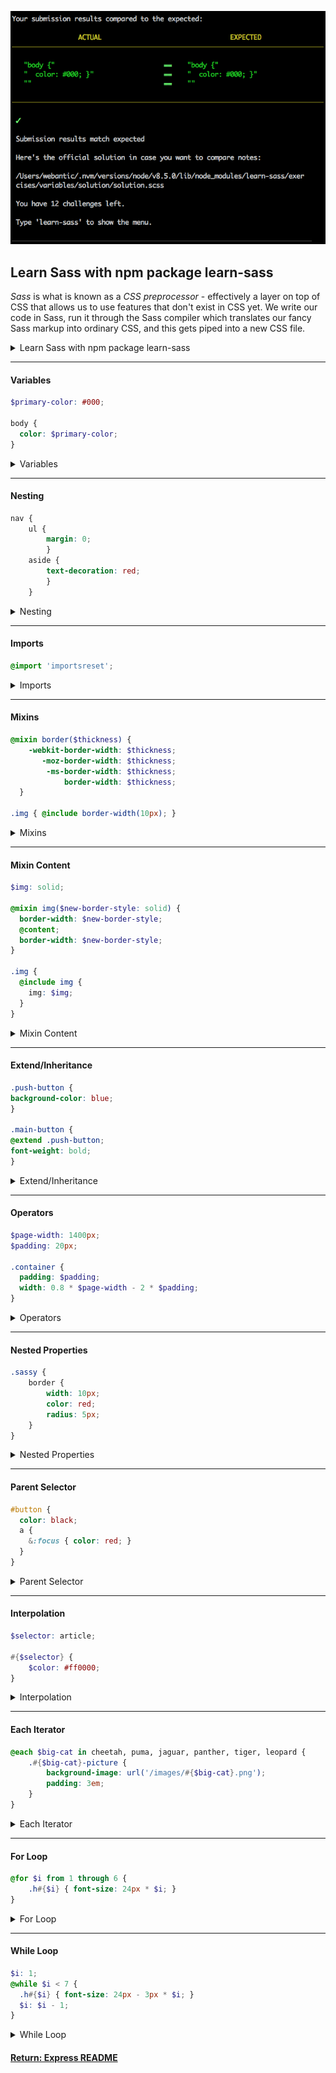 ![nodemon](../img/learnSASS.png)

## Learn Sass with npm package learn-sass
_Sass_ is what is known as a _CSS preprocessor_ - effectively a layer on top of CSS that allows us to use features that don't exist in CSS yet. We write our code in Sass, run it through the Sass compiler which translates our fancy Sass markup into ordinary CSS, and this gets piped into a new CSS file.

<details>
<summary>Learn Sass with npm package learn-sass</summary>
<p>

Read about some of the Sass features [here](https://sass-lang.com/guide).

### `learn-sass`
To teach you the basics of Sass, there's a really useful npm package called `learn-sass`. To install it run:
```bash
npm install -g learn-sass
```
Once you've installed, create a project folder called `learn-sass`.

Run `learn-sass` by in the Terminal:
```bash
learn-sass
```
### Additional Reading
- [Why Sass?](https://alistapart.com/article/why-sass)
- [Sass on Codecademy](https://www.codecademy.com/learn/learn-sass)

</p>
</details>

---

#### Variables
```scss
$primary-color: #000;

body {
  color: $primary-color;
}
```

<details>
<summary>Variables</summary>
<p>

Think of variables as a way to store information that you want to reuse
throughout your stylesheet. You can store things like colors, font stacks,
or any CSS value you think you'll want to reuse. Sass uses the $ symbol to
make something a variable. Here's an example:
```scss
    $font-stack:    Helvetica, sans-serif;
    $primary-color: #333;

    body {
    font: 100% $font-stack;
    color: $primary-color;
    }
```
When the Sass is processed, it takes the variables we define for the
$font-stack and $primary-color and outputs normal CSS with our variable
values placed in the CSS. This can be extremely powerful when working with
brand colors and keeping them consistent throughout the site.
```scss
     body {
       font: 100% Helvetica, sans-serif;
       color: #333;
     }
```

</p>
</details>

---

#### Nesting
```scss
nav {
    ul {
        margin: 0;
        }
    aside {
        text-decoration: red;
        }
    }
```

<details>
<summary>Nesting</summary>
<p>

When writing HTML you've probably noticed that it has a clear nested and
visual hierarchy. CSS, on the other hand, doesn't. Here's an example of
some typical styles for a site's navigation:
```scss
    nav {
    ul {
        margin: 0;
        padding: 0;
        list-style: none;
    }

    li { display: inline-block; }

    a {
        display: block;
        padding: 6px 12px;
        text-decoration: none;
    }
    }
```
You'll notice that the ul, li, and a selectors are nested inside the nav
selector. This is a great way to organize your CSS and make it more
readable. When you generate the CSS you'll get something like this:
```scss
    nav ul {
    margin: 0;
    padding: 0;
    list-style: none;
    }

    nav li {
    display: inline-block;
    }

    nav a {
    display: block;
    padding: 6px 12px;
    text-decoration: none;
    }
```

</p>
</details>

---

#### Imports
```scss
@import 'importsreset';
```

<details>
<summary>Imports</summary>
<p>

CSS has an import option that lets you split your CSS into smaller, more
maintainable portions. The only drawback is that each time you use @import
in CSS it creates another HTTP request. Sass builds on top of the current
CSS @import but instead of requiring an HTTP request, Sass will take the
file that you want to import and combine it with the file you're importing
into so you can serve a single CSS file to the web browser.

Let's say you have a couple of Sass files, _reset.scss and base.scss. We
want to import _reset.scss into base.scss.
```scss
    // _reset.scss

    html,
    body,
    ul,
    ol {
    margin: 0;
    padding: 0;
    }

    // base.scss

    @import 'reset';

    body {
    font: 100% Helvetica, sans-serif;
    background-color: #efefef;
    }
```
Notice we're using @import 'reset'; in the base.scss file. When you import
a file you don't need to include the file extension .scss. Sass is smart
and will figure it out for you. When you generate the CSS you'll get:
```scss
    html, body, ul, ol {
    margin: 0;
    padding: 0;
    }

    body {
    font: 100% Helvetica, sans-serif;
    background-color: #efefef;
    }
```

</p>
</details>

---

#### Mixins
```scss
@mixin border($thickness) {
    -webkit-border-width: $thickness;
       -moz-border-width: $thickness;
        -ms-border-width: $thickness;
            border-width: $thickness;
  }

.img { @include border-width(10px); }
```

<details>
<summary>Mixins</summary>
<p>

Some things in CSS are a bit tedious to write, especially with CSS3 and
the many vendor prefixes that exist. A mixin lets you make groups of CSS
declarations that you want to reuse throughout your site. You can even
pass in values to make your mixin more flexible. A good use of a mixin is
for vendor prefixes. Here's an example for border-radius.
```scss
    @mixin border-radius($radius) {
    -webkit-border-radius: $radius;
        -moz-border-radius: $radius;
        -ms-border-radius: $radius;
            border-radius: $radius;
    }

    .box { @include border-radius(10px); }
```
To create a mixin you use the @mixin directive and give it a name. We've
named our mixin border-radius. We're also using the variable $radius
inside the parentheses so we can pass in a radius of whatever we want.
After you create your mixin, you can then use it as a CSS declaration
starting with @include followed by the name of the mixin. When your CSS is
generated it'll look like this:
```scss
    .box {
    -webkit-border-radius: 10px;
    -moz-border-radius: 10px;
    -ms-border-radius: 10px;
    border-radius: 10px;
    }
```

</p>
</details>

---

#### Mixin Content
```scss
$img: solid;

@mixin img($new-border-style: solid) {
  border-width: $new-border-style;
  @content;
  border-width: $new-border-style;
}

.img {
  @include img {
    img: $img;
  }
}
```

<details>
<summary>Mixin Content</summary>
<p>

Passing Content Blocks to a Mixin

It is possible to pass a block of styles to the mixin for placement within
the styles included by the mixin. The styles will appear at the location
of any @content directives found within the mixin. This makes it possible
to define abstractions relating to the construction of selectors and
directives.

For example:
```scss
    $color: white;

    @mixin colors($new-color: blue) {
    background-color: $new-color;
    @content;
    border-color: $new-color;
    }

    .colors {
    @include colors {
        color: $color;
    }
    }
```
Generates:
```scss
    .colors {
    background-color: blue;
    color: white;
    border-color: blue;
    }
```
Note: when the @content directive is specified more than once or in a
loop, the style block will be duplicated with each invocation.

</p>
</details>

---

#### Extend/Inheritance
```scss
.push-button {
background-color: blue;
}

.main-button {
@extend .push-button;
font-weight: bold;
}
```

<details>
<summary>Extend/Inheritance</summary>
<p>

This is one of the most useful features of Sass. Using @extend lets you
share a set of CSS properties from one selector to another. It helps keep
your Sass very DRY. In our example we're going to create a simple series
of messaging for errors, warnings and successes.
```scss
    .message {
    border: 1px solid #ccc;
    padding: 10px;
    color: #333;
    }

    .success {
    @extend .message;
    border-color: green;
    }

    .error {
    @extend .message;
    border-color: red;
    }

    .warning {
    @extend .message;
    border-color: yellow;
    }
```
What the above code does is allow you to take the CSS properties in
.message and apply them to .success, .error, & .warning. The magic happens
with the generated CSS, and this helps you avoid having to write multiple
class names on HTML elements. This is what it looks like:
```scss
    .message, .success, .error, .warning {
    border: 1px solid #cccccc;
    padding: 10px;
    color: #333;
    }

    .success {
    border-color: green;
    }

    .error {
    border-color: red;
    }

    .warning {
    border-color: yellow;
    }
```

</p>
</details>

---

#### Operators
```scss
$page-width: 1400px;
$padding: 20px;

.container {
  padding: $padding;
  width: 0.8 * $page-width - 2 * $padding;
}
```

<details>
<summary>Operators</summary>
<p>

Doing math in your CSS is very helpful. Sass has a handful of standard
math operators like +, -, *, /, and %. In our example we're going to do
some simple math to calculate widths for an aside & article.
```scss
.container { width: 100%; }

article[role="main"] {
    float: left;
    width: 600px / 960px * 100%;
}

aside[role="complimentary"] {
    float: right;
    width: 300px / 960px * 100%;
}
```
We've created a very simple fluid grid, based on 960px. Operations in Sass
let us do something like take pixel values and convert them to percentages
without much hassle. The generated CSS will look like:
```scss
.container {
    width: 100%;
}

article[role="main"] {
    float: left;
    width: 62.5%;
}

aside[role="complimentary"] {
    float: right;
    width: 31.25%;
}
```

</p>
</details>

---

#### Nested Properties
```scss
.sassy {
    border {
        width: 10px;
        color: red;
        radius: 5px;
    }
}
```

<details>
<summary>Nested Properties</summary>
<p>

CSS has quite a few properties that are in “namespaces;” for instance,
font-family, font-size, and font-weight are all in the font namespace. In
CSS, if you want to set a bunch of properties in the same namespace, you
have to type it out each time. Sass provides a shortcut for this: just
write the namespace once, then nest each of the sub-properties within it.
For example:
```scss
    .funky {
    font: {
        family: fantasy;
        size: 30em;
        weight: bold;
    }
    }
```
is compiled to:
```scss
    .funky {
    font-family: fantasy;
    font-size: 30em;
    font-weight: bold; }
```
The property namespace itself can also have a value. For example:
```scss
    .funky {
    font: 20px/24px fantasy {
        weight: bold;
    }
    }
```
is compiled to:
```scss
    .funky {
    font: 20px/24px fantasy;
        font-weight: bold;
    }
```

</p>
</details>

---

#### Parent Selector
```scss
#button {
  color: black;
  a {
    &:focus { color: red; }
  }
}
```

<details>
<summary>Parent Selector</summary>
<p>

Sometimes it’s useful to use a nested rule’s parent selector in other ways
than the default. For instance, you might want to have special styles for
when that selector is hovered over or for when the body element has a
certain class. In these cases, you can explicitly specify where the parent
selector should be inserted using the & character.

& will be replaced with the parent selector as it appears in the CSS. This
means that if you have a deeply nested rule, the parent selector will be
fully resolved before the & is replaced. For example:
```scss
    #main {
    color: black;
    a {
        font-weight: bold;
        &:hover { color: red; }
    }
    }

is compiled to:

    #main {
    color: black; }
    #main a {
        font-weight: bold; }
        #main a:hover {
        color: red; }
```

</p>
</details>

---

#### Interpolation
```scss
$selector: article;

#{$selector} {
    $color: #ff0000;
}
```

<details>
<summary>Interpolation</summary>
<p>

You can also use SassScript variables in selectors and property names
using #{} interpolation syntax:
```scss
    $name: foo;
    $attr: border;
    p.#{$name} {
    #{$attr}-color: blue;
    }
```
is compiled to:
```scss
    p.foo {
    border-color: blue; }
```
It’s also possible to use #{} to put SassScript into property values. In
most cases this isn’t any better than using a variable, but using #{} does
mean that any operations near it will be treated as plain CSS. For
example:
```scss
    p {
    $font-size: 12px;
    $line-height: 30px;
    font: #{$font-size}/#{$line-height};
    }
```
is compiled to:
```scss
    p {
    font: 12px/30px; }
```

</p>
</details>

---

#### Each Iterator
```scss
@each $big-cat in cheetah, puma, jaguar, panther, tiger, leopard {
    .#{$big-cat}-picture {
        background-image: url('/images/#{$big-cat}.png');
        padding: 3em;
    }
}
```

<details>
<summary>Each Iterator</summary>
<p>

The @each directive usually has the form @each $var in <list or map>. $var
can be any variable name, like $length or $name, and <list or map> is a
SassScript expression that returns a list or a map.

The @each rule sets $var to each item in the list or map, then outputs the
styles it contains using that value of $var. For example:
```scss
    @each $animal in puma, sea-slug, egret, salamander {
    .#{$animal}-icon {
        background-image: url('/images/#{$animal}.png');
    }
    }
```
is compiled to:
```scss
    .puma-icon {
    background-image: url('/images/puma.png'); }
    .sea-slug-icon {
    background-image: url('/images/sea-slug.png'); }
    .egret-icon {
    background-image: url('/images/egret.png'); }
    .salamander-icon {
    background-image: url('/images/salamander.png'); }
```

</p>
</details>

---

#### For Loop
```scss
@for $i from 1 through 6 {
    .h#{$i} { font-size: 24px * $i; }
}
```

<details>
<summary>For Loop</summary>
<p>

The @for directive repeatedly outputs a set of styles. For each
repetition, a counter variable is used to adjust the output. The directive
has two forms: @for $var from <start> through <end> and @for $var from
<start> to <end>. Note the difference in the keywords through and to. $var
can be any variable name, like $i; <start> and <end> are SassScript
expressions that should return integers. When <start> is greater than
<end> the counter will decrement instead of increment.

The @for statement sets $var to each successive number in the specified
range and each time outputs the nested styles using that value of $var.
For the form from ... through, the range includes the values of <start>
and <end>, but the form from ... to runs up to but not including the value
of <end>. Using the through syntax,
```scss
    @for $i from 1 through 3 {
    .item-#{$i} { width: 2em * $i; }
    }
```
is compiled to:
```scss
    .item-1 {
    width: 2em; }
    .item-2 {
    width: 4em; }
    .item-3 {
    width: 6em; }
```

</p>
</details>

---

#### While Loop
```scss
$i: 1;
@while $i < 7 {
  .h#{$i} { font-size: 24px - 3px * $i; }
  $i: $i - 1;
}
```

<details>
<summary>While Loop</summary>
<p>

The @while directive takes a SassScript expression and repeatedly outputs
the nested styles until the statement evaluates to false. This can be used
to achieve more complex looping than the @for statement is capable of,
although this is rarely necessary. For example:
```scss
    $i: 6;
    @while $i > 0 {
    .item-#{$i} { width: 2em * $i; }
    $i: $i - 2;
    }
```
is compiled to:
```scss
    .item-6 {
    width: 12em; }

    .item-4 {
    width: 8em; }

    .item-2 {
    width: 4em; }
```

</p>
</details>

#### [Return: Express README](../README.md)
